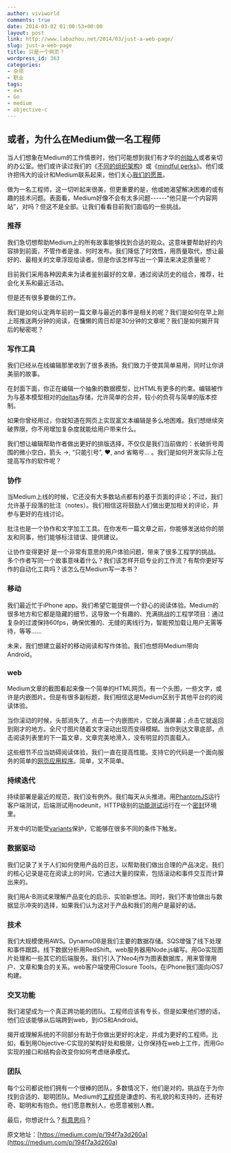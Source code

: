 ```yaml
---
author: viviworld
comments: true
date: 2014-03-02 01:00:53+00:00
layout: post
link: http://www.labazhou.net/2014/03/just-a-web-page/
slug: just-a-web-page
title: 只是一个网页？
wordpress_id: 363
categories:
- 杂项
- 职业
tags:
- aws
- Go
- medium
- objective-c
---
```


## 或者，为什么在Medium做一名工程师


当人们想象在Medium的工作情景时，他们可能想到我们有才华的[创始人](https://medium.com/@ev)或者亲切的办公室。他们或许读过我们的《[不同的组织架构](http://firstround.com/article/How-Medium-is-building-a-new-kind-of-company-with-no-managers)》或《[mindful perks](https://medium.com/life-at-obvious/76d9632ceae8)》。他们或许把伟大的设计和Medium联系起来，他们关心[我们的愿景](https://medium.com/about/9e53ca408c48)。

做为一名工程师，这一切听起来很美，但更重要的是，他或她渴望解决困难的或有趣的技术问题。表面看，Medium好像不会有太多问题------“他只是一个内容网站”，对吗？但这不是全部。让我们看看目前我们面临的一些挑战。


### 推荐


我们急切想帮助Medium上的所有故事能够找到合适的观众。这意味要帮助好的内容排到前面，不管作者是谁、何时发布。我们降低了时效性，用质量取代，想让最好的、最相关的文章浮现给读者。但是你该怎样写出一个算法来决定质量呢？

目前我们采用各种因素来为读者鉴别最好的文章，通过阅读历史的组合，推荐，社会化关系和最近活动。

但是还有很多要做的工作。

我们是如何认定两年前的一篇文章与最近的事件是相关的呢？我们是如何在早上刚上班推送两分钟的阅读，在慵懒的周日却是30分钟的文章呢？我们是如何揭开背后的秘密呢？


### 写作工具


我们已经从在线编辑那里收到了很多表扬。我们致力于使其简单易用，同时让你讲美丽的故事。

在封面下面，你正在编辑一个抽象的数据模型，比HTML有更多的约束。编辑被作为与基本模型相对的[deltas](http://en.wikipedia.org/wiki/Operational_transformation)存储，允许简单的合并，较小的负荷与简单的版本控制。

如果你曾经用过，你就知道在网页上实现富文本编辑是多么地困难。我们想继续突破界限，你不用增加复杂度就能给用户带来什么。

我们想让编辑帮助作者做出更好的排版选择，不仅仅是我们当前做的：长破折号周围的微小空白，箭头 →, “只能引号”, ❤, and 省略号… 。我们是如何开发实际上在提高写作的软件呢？


### 协作


当Medium上线的时候，它还没有大多数站点都有的基于页面的评论；不过，我们允许基于段落的批注（notes）。我们相信这将鼓励人们做出更加相关的评论，并参与更好的在线讨论。

批注也是一个协作和文字加工工具。在你发布一篇文章之前，你能够发送给你的朋友和同事，他们能够标注错误、提供建议。

让协作变得更好 是一个非常有意思的用户体验问题，带来了很多工程学的挑战。多个作者写同一个故事意味着什么？我们该怎样开启专业的工作流？有帮你更好写作的自动化工具吗？该怎么在Medium写一本书？


### 移动


我们最近忙于iPhone app。我们希望它能提供一个舒心的阅读体验。Medium的很多地方和它都是隐藏的细节，这导致一个有趣的、充满挑战的工程学项目：通过复杂的过渡保持60fps，确保优雅的、无缝的离线行为，智能预加载让用户无需等待，等等……

未来，我们想建立最好的移动阅读和写作体验。我们也想将Medium带向Android。


### web


Medium文章的截图看起来像一个简单的HTML网页。有一个头图，一些文字，或许是内嵌图片。但是有很多副标题，我们相信这是Medium区别于其他平台的的阅读体验。

当你滚动的时候，头部消失了。点击一个内嵌图片，它就占满屏幕；点击它就返回到刚才的地方。全尺寸图片随着文字滚动出现而变得模糊。当你到达文章底部，点击阅读列表里的下一篇文章，文章完美地滑入，没有明显的页面载入。

这些细节不应当妨碍阅读体验，我们一直在提高性能。支持它的代码是一个面向服务的简单的[网页应用程序](https://medium.com/joys-of-javascript/4353246f4480)。简单，又不简单。


### 持续迭代


持续部署是最近的规范，我们没有例外。我们每天从头推进。用[PhantomJS](https://github.com/Obvious/phantomjs)运行客户端测试，后端测试用nodeunit，HTTP级别的[功能测试](https://github.com/Obvious/falkor)运行在一个[密封](http://googletesting.blogspot.com/2012/10/hermetic-servers.html)环境里。

开发中的功能受[variants](https://github.com/Obvious/variants)保护，它能够在很多不同的条件下触发。


### 数据驱动


我们记录了关于人们如何使用产品的日志，以帮助我们做出合理的产品决定。我们的核心记录是花在阅读上的时间，它通过大量的探索，包括滚动和事件交互而计算出来的。

我们用A-B测试来理解产品变化的启示、实验新想法。同时，我们不害怕做出与数据显示冲突的选择，如果我们认为这对于产品和我们的用户是最好的话。


### 技术


我们大规模使用AWS。DynamoDB是我们主要的数据存储。SQS增强了线下处理和事件跟踪。线下数据分析用RedShift。web服务器用Node.js编写。用Go实现图片处理和一些其它的后端服务。我们引入了Neo4j作为图表数据库，用来管理用户、文章和集合的关系。web客户端使用Closure Tools。在iPhone我们面向iOS7构建。


### 交叉功能


我们渴望成为一个真正跨功能的团队。工程师应该有专长，但是如果他们想的话，他们应该能够从后端跨到web，到iOS和Android。

揭开或理解系统的不同部分有助于你做出更好的决定，并成为更好的工程师。比如，看到用Objective-C实现的架构好处和极限，让你保持在web上工作，而用Go实现的接口和结构会改变你如何考虑继承模式。


### 团队


每个公司都说他们拥有一个很棒的团队，多数情况下，他们是对的。挑战在于为你找到合适的、聪明团队。Medium的[工程师](https://medium.com/team-medium/)是谦虚的、有礼貌的和支持的，还有好奇、聪明和有抱负。他们愿意教别人，也愿意被别人教。

最后，你想说什么？[有意思吗](https://medium.com/jobs/)？

原文地址：[https://medium.com/p/194f7a3d260a](https://medium.com/p/194f7a3d260a)

